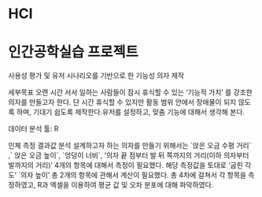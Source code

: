 # HCI

<h1>인간공학실습 프로젝트</h1>
<p>사용성 평가 및 유저 시나리오를 기반으로 한 기능성 의자 제작</p>
<p> 세부목표
오랜 시간 서서 일하는 사람들이 잠시 휴식할 수 있는  ‘기능적 가치’  를 강조한 의자를 만들고자 한다. 단 시간 휴식할 수 있지만 활동 범위 안에서 장애물이 되지 않도록 하며, 기대기 쉽도록 제작한다.유저를 설정하고, 맞춤 기능에 대해서 생각해 본다.  
</p>
<p>데이터 분석 툴: R</p>
<p>인체 측정 결과값 분석 	
  설계하고자 하는 의자를 만들기 위해서는 `앉은 오금 수평 거리` ,` 앉은 오금 높이`, `엉덩이 너비`, ’의자 끝 점부터 발 뒤 쪽까지의 거리(이하 의자부터 발까지의 거리)’ 4개의 항목에 대해서 측정이 필요했다. 해당 측정값을 토대로 ‘굽힌 각도’ `의자 높이’ 총 2개의 항목에 관해서 계산이 필요했다. 총 4차에 걸쳐서 각 항목을 측정하였고, R과 엑셀을 이용하여 평균 값 및 오차 분포에 대해 파악하였다.</p>



